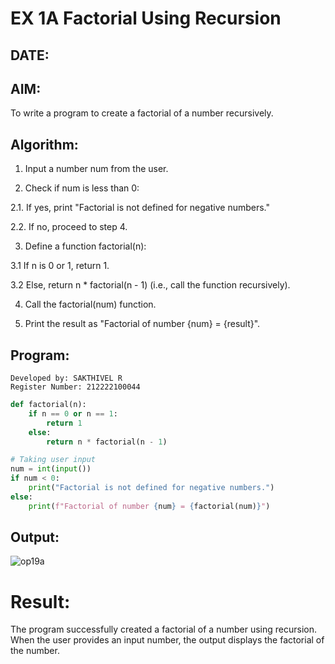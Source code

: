 # EX 1A Factorial Using Recursion

## DATE:

## AIM:

To write a program to create a factorial of a number recursively.

## Algorithm:

1. Input a number num from the user.

2. Check if num is less than 0:

2.1. If yes, print "Factorial is not defined for negative numbers."

2.2. If no, proceed to step 4.

3. Define a function factorial(n):

3.1 If n is 0 or 1, return 1.

3.2 Else, return n * factorial(n - 1) (i.e., call the function recursively).

4. Call the factorial(num) function.

5. Print the result as "Factorial of number {num} = {result}".
   

## Program:

```
Developed by: SAKTHIVEL R
Register Number: 212222100044
```

```py
def factorial(n):
    if n == 0 or n == 1:
        return 1
    else:
        return n * factorial(n - 1)

# Taking user input
num = int(input())
if num < 0:
    print("Factorial is not defined for negative numbers.")
else:
    print(f"Factorial of number {num} = {factorial(num)}")
```

## Output:


![op19a](https://github.com/user-attachments/assets/d1c87fee-cb32-46c3-a1de-369a26012546)


# Result:

The program successfully created a factorial of a number using recursion. When the user provides an input number, the output displays the factorial of the number.
